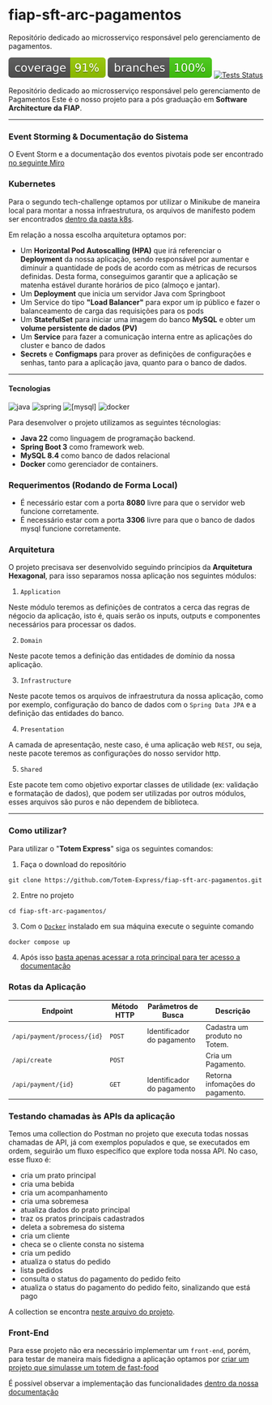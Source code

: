 # fiap-sft-arc-pagamentos
Repositório dedicado ao microsserviço responsável pelo gerenciamento de pagamentos.

[![Coverage](https://github.com/Totem-Express/fiap-sft-arc-pagamentos/raw/badges/jacoco.svg)](https://github.com/Totem-Express/fiap-sft-arc-pagamentos/actions/workflows/tests.yml)
[![Branches](https://github.com/Totem-Express/fiap-sft-arc-pagamentos/raw/badges/branches.svg)](https://github.com/Totem-Express/fiap-sft-arc-pagamentos/actions/workflows/tests.yml)
[![Tests Status](https://github.com/Totem-Express/fiap-sft-arc-pagamentos/actions/workflows/tests.yaml/badge.svg)](https://github.com/Totem-Express/fiap-sft-arc-pagamentos/actions/workflows/tests.yaml)   

Repositório dedicado ao microsserviço responsável pelo gerenciamento de Pagamentos
Este é o nosso projeto para a pós graduação em **Software Architecture da FIAP**.

---

### Event Storming & Documentação do Sistema

O Event Storm e a documentação dos eventos pivotais pode ser encontrado [no seguinte Miro](https://miro.com/app/board/uXjVK3rqGz4=/?share_link_id=859281805316)

### Kubernetes


Para o segundo tech-challenge optamos por utilizar o Minikube de maneira local para montar a nossa infraestrutura, os arquivos de manifesto podem ser encontrados [dentro da pasta k8s](./k8s).

Em relação a nossa escolha arquitetura optamos por:

- Um **Horizontal Pod Autoscalling (HPA)** que irá referenciar o **Deployment** da nossa aplicação, sendo responsável por aumentar e diminuir a quantidade de pods de acordo com as métricas de recursos definidas.
  Desta forma, conseguimos garantir que a aplicação se matenha estável durante horários de pico (almoço e jantar).
- Um **Deployment** que inicia um servidor Java com Springboot
- Um Service do tipo **"Load Balancer"** para expor um ip público e fazer o balanceamento de carga das requisições para os pods
- Um **StatefulSet**  para iniciar uma imagem do banco **MySQL** e obter um **volume persistente de dados (PV)**
- Um **Service** para fazer a comunicação interna entre as aplicações do cluster e banco de dados
- **Secrets** e **Configmaps** para prover as definições de configurações e senhas, tanto para a aplicação java, quanto para o banco de dados.
---

#### Tecnologias

![java](https://img.shields.io/badge/Java_22-000?style=for-the-badge&logo=oracle&logoColor=white)
![spring](https://img.shields.io/badge/Spring_3-6DB33F?style=for-the-badge&logo=spring&logoColor=white)
![[mysql]](https://img.shields.io/badge/Mysql_8.4-316192?style=for-the-badge&logo=mysql&logoColor=white)
![docker](https://img.shields.io/badge/Docker-2496ED?style=for-the-badge&logo=docker&logoColor=white)

Para desenvolver o projeto utilizamos as seguintes técnologias:

- **Java 22** como linguagem de programação backend.
- **Spring Boot 3** como framework web.
- **MySQL 8.4** como banco de dados relacional
- **Docker** como gerenciador de containers.

### Requerimentos (Rodando de Forma Local)

- É necessário estar com a porta **8080** livre para que o servidor web funcione corretamente.
- É necessário estar com a porta **3306** livre para que o banco de dados mysql funcione corretamente.

### Arquitetura

O projeto precisava ser desenvolvido seguindo príncipios da **Arquitetura Hexagonal**, para isso separamos nossa aplicação nos seguintes módulos:

1) `Application`

Neste módulo teremos as definições de contratos a cerca das regras de négocio da aplicação, isto é, quais serão os inputs, outputs e componentes necessários para processar os dados.

2) `Domain`

Neste pacote temos a definição das entidades de domínio da nossa aplicação.

3) `Infrastructure`

Neste pacote temos os arquivos de infraestrutura da nossa aplicação, como por exemplo, configuração do banco de dados com o `Spring Data JPA` e a definição das entidades do banco.

4) `Presentation`

A camada de apresentação, neste caso, é uma aplicação web `REST`, ou seja, neste pacote teremos as configurações do nosso servidor http.


5) `Shared`

Este pacote tem como objetivo exportar classes de utilidade (ex: validação e formatação de dados), que podem ser utilizadas por outros módulos, esses arquivos são puros e não dependem de biblioteca.

---

### Como utilizar?

Para utilizar o "**Totem Express**" siga os seguintes comandos:

1) Faça o download do repositório

```shell
git clone https://github.com/Totem-Express/fiap-sft-arc-pagamentos.git
```

2) Entre no projeto

```shell
cd fiap-sft-arc-pagamentos/
```

3) Com o [`Docker`](https://docs.docker.com/desktop/) instalado em sua máquina execute o seguinte comando

```shell
docker compose up
```

4) Após isso [basta apenas acessar a rota principal para ter acesso a documentação](http://localhost:8080)

### Rotas da Aplicação

| Endpoint                    | Método HTTP | Parâmetros  de Busca          | Descrição                     |
|-----------------------------|-------------|-------------------------------|-------------------------------| 
| `/api/payment/process/{id}` | `POST`      | Identificador do pagamento    | Cadastra um produto no Totem.
| `/api/create`               | `POST`      |                               | Cria um Pagamento.
| `/api/payment/{id}`         | `GET`       | Identificador do pagamento    | Retorna infomações do pagamento.            


### Testando chamadas às APIs da aplicação

Temos uma collection do Postman no projeto que executa todas nossas chamadas de API, já com exemplos populados e que, se executados em ordem, seguirão um fluxo específico que explore toda nossa API. No caso, esse fluxo é:

- cria um prato principal
- cria uma bebida
- cria um acompanhamento
- cria uma sobremesa
- atualiza dados do prato principal
- traz os pratos principais cadastrados
- deleta a sobremesa do sistema
- cria um cliente
- checa se o cliente consta no sistema
- cria um pedido
- atualiza o status do pedido
- lista pedidos
- consulta o status do pagamento do pedido feito
- atualiza o status do pagamento do pedido feito, sinalizando que está pago

A collection se encontra [neste arquivo do projeto](docs/postman/Totem%20Express.postman_collection.json).

### Front-End

Para esse projeto não era necessário implementar um `front-end`, porém, para testar de maneira mais fidedigna
a aplicação optamos por [criar um projeto que simulasse um totem de fast-food](https://github.com/geggr/totem-express-ui/)

É possível observar a implementação das funcionalidades [dentro da nossa documentação](docs/totem-express-ui.md)


